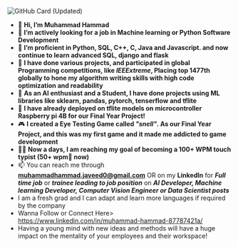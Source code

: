 ![GitHub Card (Updated)](https://github.com/MuhammadHammad-git/MuhammadHammad-git/assets/74261526/2ab16487-9fdc-4a41-be68-ba082533aee5)
- 👋 **Hi, I’m Muhammad Hammad**
- 👀 **I’m actively looking for a job in Machine learning or Python Software Development**
- 🌱 **I’m proficient in Python, SQL, C++, C, Java and Javascript. and now continue to learn advanced SQL, django and flask**
- 🌟 **I have done various projects, and participated in global Programming competitions, like _IEEExtreme_, Placing top 1477th globally to hone my algorithm writing skills with high code optimization and readability**
- 💞️ **As an AI enthusiast and a Student, I have done projects using ML libraries like sklearn, pandas, pytorch, tenserflow and tflite**
- 🎢 **I have already deployed on tflite models on microcontroller Raspberry pi 4B for our Final Year Project!**
- 🎮 **I created a Eye Testing Game called _"snell"_. As our Final Year Project, and this was my first game and it made me addicted to game development**
- 🏃‍♂️ **Now a days, I am reaching my goal of becoming a 100+ WPM touch typist (50+ wpm🤩 now)**
- 📫 You can reach me through **muhammadhammad.javeed0@gmail.com** OR on my **LinkedIn** for **_Full time job_** or **_trainee leading to job position_** on
**_AI Developer, Machine learning Developer, Computer Vision Engineer or Data Scientist posts_** 
- I am a fresh grad and I can adapt and learn more languages if required by the company
- Wanna Follow or Connect Here> https://www.linkedin.com/in/muhammad-hammad-87787421a/
- Having a young mind with new ideas and methods will have a huge impact on the mentality of your employees and their workspace!
<!---
MuhammadHammad-git/MuhammadHammad-git is a ✨ special ✨ repository because its `README.md` (this file) appears on your GitHub profile.
You can click the Preview link to take a look at your changes.
--->
